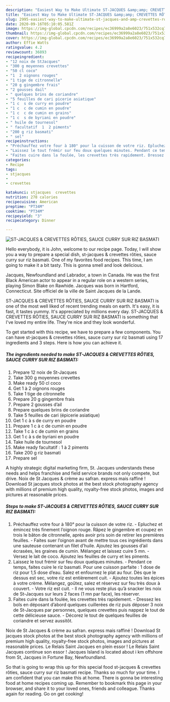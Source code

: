 ```yaml
---
description: "Easiest Way to Make Ultimate ST-JACQUES &amp;amp; CREVETTES RÔTIES, SAUCE CURRY SUR RIZ BASMATI"
title: "Easiest Way to Make Ultimate ST-JACQUES &amp;amp; CREVETTES RÔTIES, SAUCE CURRY SUR RIZ BASMATI"
slug: 2995-easiest-way-to-make-ultimate-st-jacques-and-amp-crevettes-roties-sauce-curry-sur-riz-basmati
date: 2020-09-16T05:10:05.581Z
image: https://img-global.cpcdn.com/recipes/ec36999a2a8e6023/751x532cq70/st-jacques-crevettes-roties-sauce-curry-sur-riz-basmati-photo-principale-de-la-recette.jpg
thumbnail: https://img-global.cpcdn.com/recipes/ec36999a2a8e6023/751x532cq70/st-jacques-crevettes-roties-sauce-curry-sur-riz-basmati-photo-principale-de-la-recette.jpg
cover: https://img-global.cpcdn.com/recipes/ec36999a2a8e6023/751x532cq70/st-jacques-crevettes-roties-sauce-curry-sur-riz-basmati-photo-principale-de-la-recette.jpg
author: Effie Watts
ratingvalue: 4.2
reviewcount: 36893
recipeingredient:
- "12 noix de StJacques"
- "300 g moyennes crevettes"
- "50 cl coco"
- "1  2 oignons rouges"
- "1 tige de citronnelle"
- "20 g gingembre frais"
- "2 gousses dail"
- " quelques brins de coriandre"
- "5 feuilles de cari picerie asiatique"
- "1 c  s de curry en poudre"
- "1 c  c de cumin en poudre"
- "1 c  c de cumin en grains"
- "1 c  s de byriani en poudre"
- " huile de tournesol"
- " facultatif  1  2 piments"
- "200 g riz basmati"
- " sel"
recipeinstructions:
- "Préchauffez votre four à 180° pour la cuisson de votre riz. Epluchez et émincez très finement l’oignon rouge. Râpez le gingembre et coupez en trois le bâton de citronnelle, après avoir pris soin de retirer les premières feuilles. Faites suer l’oignon avant de mettre tous ces ingrédients dans une sauteuse contenant un filet d’huile. Ajoutez les gousses d’ail écrasées, les graines de cumin. Mélangez et laissez cuire 5 mn. Versez le lait de coco. Ajoutez les feuilles de curry et les piments."
- "Laissez le tout frémir sur feu doux quelques minutes. Pendant ce temps, faites cuire le riz basmati. Pour une cuisson parfaite : 1 dose de riz pour 1,5 dose d’eau. Salez et enfournez le plat au four. Dès que le dessus est sec, votre riz est entièrement cuit. Ajoutez toutes les épices à votre crème. Mélangez, goûtez, salez et réservez sur feu très doux à couvert. Votre riz est cuit. Il ne vous reste plus qu’à snacker les noix de St-Jacques sur leurs 2 faces (1 mn par face), les réserver."
- "Faites cuire dans la foulée, les crevettes très rapidement. Dressez les bols en déposant d’abord quelques cuillerées de riz puis déposer 3 noix de St-Jacques par personnes, quelques crevettes puis nappez le tout de cette délicieuse sauce. Décorez le tout de quelques feuilles de coriandre et servez aussitôt."
categories:
- Recipe
tags:
- stjacques
- 
- crevettes

katakunci: stjacques  crevettes 
nutrition: 278 calories
recipecuisine: American
preptime: "PT34M"
cooktime: "PT34M"
recipeyield: "3"
recipecategory: Dinner

---
```



![ST-JACQUES &amp; CREVETTES RÔTIES, SAUCE CURRY SUR RIZ BASMATI](https://img-global.cpcdn.com/recipes/ec36999a2a8e6023/751x532cq70/st-jacques-crevettes-roties-sauce-curry-sur-riz-basmati-photo-principale-de-la-recette.jpg)

Hello everybody, it is John, welcome to our recipe page. Today, I will show you a way to prepare a special dish, st-jacques &amp; crevettes rôties, sauce curry sur riz basmati. One of my favorites food recipes. This time, I am going to make it a bit tasty. This is gonna smell and look delicious.

Jacques, Newfoundland and Labrador, a town in Canada. He was the first Black American actor to appear in a regular role on a western series, playing Simon Blake on Rawhide. Jacques was born in Hartford, Connecticut. Site officiel de la ville de Saint Jacques de la Lande.

ST-JACQUES &amp; CREVETTES RÔTIES, SAUCE CURRY SUR RIZ BASMATI is one of the most well liked of recent trending meals on earth. It's easy, it is fast, it tastes yummy. It's appreciated by millions every day. ST-JACQUES &amp; CREVETTES RÔTIES, SAUCE CURRY SUR RIZ BASMATI is something that I've loved my entire life. They're nice and they look wonderful.


To get started with this recipe, we have to prepare a few components. You can have st-jacques &amp; crevettes rôties, sauce curry sur riz basmati using 17 ingredients and 3 steps. Here is how you can achieve it.

<!--inarticleads1-->

##### The ingredients needed to make ST-JACQUES &amp; CREVETTES RÔTIES, SAUCE CURRY SUR RIZ BASMATI:

1. Prepare 12 noix de St-Jacques
1. Take 300 g moyennes crevettes
1. Make ready 50 cl coco
1. Get 1 à 2 oignons rouges
1. Take 1 tige de citronnelle
1. Prepare 20 g gingembre frais
1. Prepare 2 gousses d’ail
1. Prepare  quelques brins de coriandre
1. Take 5 feuilles de cari (épicerie asiatique)
1. Get 1 c à s de curry en poudre
1. Prepare 1 c à c de cumin en poudre
1. Take 1 c à c de cumin en grains
1. Get 1 c à s de byriani en poudre
1. Take  huile de tournesol
1. Make ready  facultatif : 1 à 2 piments
1. Take 200 g riz basmati
1. Prepare  sel


A highly strategic digital marketing firm, St. Jacques understands these needs and helps franchise and field service brands not only compete, but drive. Noix de St Jacques &amp; crème au safran. express mais raffiné ! Download St jacques stock photos at the best stock photography agency with millions of premium high quality, royalty-free stock photos, images and pictures at reasonable prices. 

<!--inarticleads2-->

##### Steps to make ST-JACQUES &amp; CREVETTES RÔTIES, SAUCE CURRY SUR RIZ BASMATI:

1. Préchauffez votre four à 180° pour la cuisson de votre riz. - Epluchez et émincez très finement l’oignon rouge. Râpez le gingembre et coupez en trois le bâton de citronnelle, après avoir pris soin de retirer les premières feuilles. - Faites suer l’oignon avant de mettre tous ces ingrédients dans une sauteuse contenant un filet d’huile. Ajoutez les gousses d’ail écrasées, les graines de cumin. Mélangez et laissez cuire 5 mn. - Versez le lait de coco. Ajoutez les feuilles de curry et les piments.
1. Laissez le tout frémir sur feu doux quelques minutes. - Pendant ce temps, faites cuire le riz basmati. Pour une cuisson parfaite : 1 dose de riz pour 1,5 dose d’eau. Salez et enfournez le plat au four. Dès que le dessus est sec, votre riz est entièrement cuit. - Ajoutez toutes les épices à votre crème. Mélangez, goûtez, salez et réservez sur feu très doux à couvert. - Votre riz est cuit. - Il ne vous reste plus qu’à snacker les noix de St-Jacques sur leurs 2 faces (1 mn par face), les réserver.
1. Faites cuire dans la foulée, les crevettes très rapidement. - Dressez les bols en déposant d’abord quelques cuillerées de riz puis déposer 3 noix de St-Jacques par personnes, quelques crevettes puis nappez le tout de cette délicieuse sauce. - Décorez le tout de quelques feuilles de coriandre et servez aussitôt.


Noix de St Jacques &amp; crème au safran. express mais raffiné ! Download St jacques stock photos at the best stock photography agency with millions of premium high quality, royalty-free stock photos, images and pictures at reasonable prices. Le Relais Saint Jacques en plein essor ! Le Relais Saint Jacques continue son essor ! Jacques Island is located about i km offshore from St, Jacques in Fortune Bay, Newfoundland. 

So that is going to wrap this up for this special food st-jacques &amp; crevettes rôties, sauce curry sur riz basmati recipe. Thanks so much for your time. I am confident that you can make this at home. There is gonna be interesting food at home recipes coming up. Remember to bookmark this page in your browser, and share it to your loved ones, friends and colleague. Thanks again for reading. Go on get cooking!
